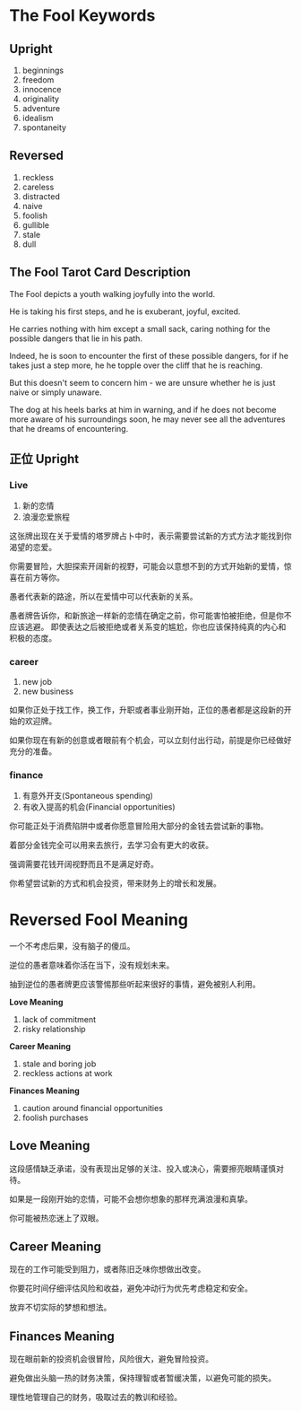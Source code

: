 

# The Fool Keywords

## Upright

1. beginnings
2. freedom
3. innocence
4. originality
5. adventure
6. idealism
7. spontaneity

## Reversed

1. reckless
2. careless 
3. distracted
4. naive
5. foolish
6. gullible
7. stale
8. dull



## The Fool Tarot Card Description

The Fool depicts a youth walking joyfully into the world. 

He is taking his first steps, and he is exuberant, joyful, excited. 

He carries nothing with him except a small sack, caring nothing for the possible dangers that lie in his path.

Indeed, he is soon to encounter the first of these possible dangers, for if he takes just a step more, he he topple over the cliff that he is reaching.

But this doesn't seem to concern him - we are unsure whether he is just naive or simply unaware.

The dog at his heels barks at him in warning, and if he does not become more aware of his surroundings soon, he may never see all the adventures that he dreams of encountering.





## 正位   Upright

### Live

1. 新的恋情
2. 浪漫恋爱旅程



这张牌出现在关于爱情的塔罗牌占卜中时，表示需要尝试新的方式方法才能找到你渴望的恋爱。

你需要冒险，大胆探索开阔新的视野，可能会以意想不到的方式开始新的爱情，惊喜在前方等你。

愚者代表新的路途，所以在爱情中可以代表新的关系。

愚者牌告诉你，和新旅途一样新的恋情在确定之前，你可能害怕被拒绝，但是你不应该逃避。
即使表达之后被拒绝或者关系变的尴尬，你也应该保持纯真的内心和积极的态度。

### career

1. new job
2. new  business

如果你正处于找工作，换工作，升职或者事业刚开始，正位的愚者都是这段新的开始的欢迎牌。

如果你现在有新的创意或者眼前有个机会，可以立刻付出行动，前提是你已经做好充分的准备。



### finance

1. 有意外开支(Spontaneous spending)
2. 有收入提高的机会(Financial opportunities)

你可能正处于消费陷阱中或者你愿意冒险用大部分的金钱去尝试新的事物。

着部分金钱完全可以用来去旅行，去学习会有更大的收获。

强调需要花钱开阔视野而且不是满足好奇。

你希望尝试新的方式和机会投资，带来财务上的增长和发展。



# Reversed Fool Meaning

一个不考虑后果，没有脑子的傻瓜。

逆位的愚者意味着你活在当下，没有规划未来。

抽到逆位的愚者牌更应该警惕那些听起来很好的事情，避免被别人利用。



**Love Meaning**

1. lack of commitment
2. risky relationship

**Career Meaning**

1. stale and boring job
2. reckless actions at work

**Finances Meaning**

1. caution around financial opportunities
2. foolish purchases



## **Love Meaning**

这段感情缺乏承诺，没有表现出足够的关注、投入或决心，需要擦亮眼睛谨慎对待。

如果是一段刚开始的恋情，可能不会想你想象的那样充满浪漫和真挚。

你可能被热恋迷上了双眼。



## Career Meaning

现在的工作可能受到阻力，或者陈旧乏味你想做出改变。

你要花时间仔细评估风险和收益，避免冲动行为优先考虑稳定和安全。

放弃不切实际的梦想和想法。



## Finances Meaning

现在眼前新的投资机会很冒险，风险很大，避免冒险投资。

避免做出头脑一热的财务决策，保持理智或者暂缓决策，以避免可能的损失。

理性地管理自己的财务，吸取过去的教训和经验。



































